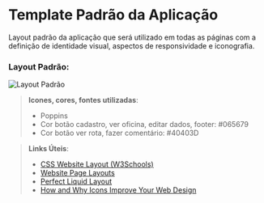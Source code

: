 # Template Padrão da Aplicação

Layout padrão da aplicação que será utilizado em todas as páginas com a definição de identidade visual, aspectos de responsividade e iconografia.

### Layout Padrão:

![Layout Padrão](https://user-images.githubusercontent.com/65399666/230798310-20092622-56b8-4096-90d1-5b421c5db151.png)

> **Icones, cores, fontes utilizadas**:
>
> - Poppins
> - Cor botão cadastro, ver oficina, editar dados, footer: #065679 
> - Cor botão ver rota, fazer comentário: #40403D


> **Links Úteis**:
>
> - [CSS Website Layout (W3Schools)](https://www.w3schools.com/css/css_website_layout.asp)
> - [Website Page Layouts](http://www.cellbiol.com/bioinformatics_web_development/chapter-3-your-first-web-page-learning-html-and-css/website-page-layouts/)
> - [Perfect Liquid Layout](https://matthewjamestaylor.com/perfect-liquid-layouts)
> - [How and Why Icons Improve Your Web Design](https://usabilla.com/blog/how-and-why-icons-improve-you-web-design/)
